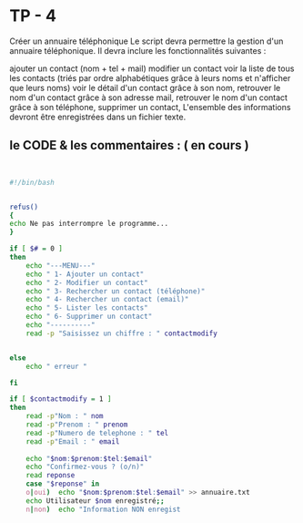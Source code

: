 # TP - 4

Créer un annuaire téléphonique
Le script devra permettre la gestion d'un annuaire téléphonique. Il devra inclure les fonctionnalités suivantes :

ajouter un contact (nom + tel + mail) modifier un contact voir la liste de tous les contacts (triés par ordre alphabétiques grâce à leurs noms et n'afficher que leurs noms) voir le détail d'un contact grâce à son nom, retrouver le nom d'un contact grâce à son adresse mail, retrouver le nom d'un contact grâce à son téléphone, supprimer un contact, L'ensemble des informations devront être enregistrées dans un fichier texte.

## le CODE & les commentaires : ( en cours )
```bash


#!/bin/bash


refus()
{
echo Ne pas interrompre le programme...
}

if [ $# = 0 ]
then
	echo "---MENU---"
	echo " 1- Ajouter un contact" 
	echo " 2- Modifier un contact" 
	echo " 3- Rechercher un contact (téléphone)"
	echo " 4- Rechercher un contact (email)"
	echo " 5- Lister les contacts"
	echo " 6- Supprimer un contact"
	echo "----------"
	read -p "Saisissez un chiffre : " contactmodify


else
	echo " erreur "

fi

if [ $contactmodify = 1 ]
then
	read -p"Nom : " nom
	read -p"Prenom : " prenom
	read -p"Numero de telephone : " tel
	read -p"Email : " email
	
	echo "$nom:$prenom:$tel:$email"
	echo "Confirmez-vous ? (o/n)"
	read reponse
	case "$reponse" in
	o|oui)	echo "$nom:$prenom:$tel:$email" >> annuaire.txt
	echo Utilisateur $nom enregistré;;
	n|non)	echo "Information NON enregist
```

